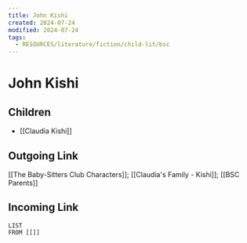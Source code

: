 ```yaml
---
title: John Kishi
created: 2024-07-24
modified: 2024-07-24
tags:
  - RESOURCES/literature/fiction/child-lit/bsc
---
```

# John Kishi
## Children
- [[Claudia Kishi]]

## Outgoing Link
[[The Baby-Sitters Club Characters]]; [[Claudia's Family - Kishi]]; [[BSC Parents]]
## Incoming Link
```dataview
LIST
FROM [[]]
```
